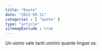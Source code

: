 ```yaml
---
title: "Quote"
date: "2022-09-11"
categories : [ "quote" ]
type: "article"
sitemapExclude : true
---
```

Un uomo vale tanti uomini quante lingue sa.